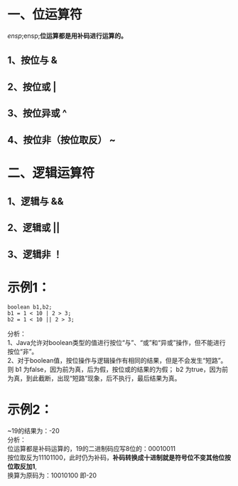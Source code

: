# 一、位运算符    
$ensp;$ensp;**位运算都是用补码进行运算的。** 

## 1、按位与 &  

## 2、按位或 |    

## 3、按位异或 ^    

## 4、按位非（按位取反） ~    

# 二、逻辑运算符  
## 1、逻辑与 &&  
 
## 2、逻辑或 ||   

## 3、逻辑非 ！  

# **示例1**：  
```
boolean b1,b2;  
b1 = 1 < 10 | 2 > 3;
b2 = 1 < 10 || 2 > 3;
```
分析：  
1、Java允许对boolean类型的值进行按位“与”、“或”和“异或”操作，但不能进行按位“非”。  
2、对于boolean值，按位操作与逻辑操作有相同的结果，但是不会发生“短路”。  
则 b1 为false，因为前为真，后为假，按位或的结果的为假；
b2 为true，因为前为真，到此截断，出现“短路”现象，后不执行，最后结果为真。  
 
# **示例2**：  
~19的结果为：-20   
分析：  
位运算都是补码运算的，19的二进制码应写8位的：00010011  
按位取反为11101100，此时仍为补码，**补码转换成十进制就是符号位不变其他位按位取反加1**,  
换算为原码为：10010100 即-20
